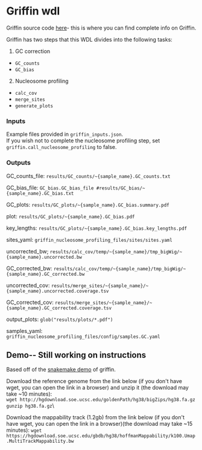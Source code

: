 # Griffin wdl
Griffin source code [here](https://github.com/GavinHaLab/Griffin)- this is where you can find complete info on Griffin.

Griffin has two steps that this WDL divides into the following tasks:
1) GC correction
  -  `GC_counts`
  -  `GC_bias`
2) Nucleosome profiling
  - `calc_cov`
  - `merge_sites`
  - `generate_plots`

### Inputs
Example files provided in `griffin_inputs.json`.\
If you wish not to complete the nucleosome profiling step, set `griffin.call_nucleosome_profiling` to false.
### Outputs
GC_counts_file: `results/GC_counts/~{sample_name}.GC_counts.txt`

GC_bias_file: `GC_bias.GC_bias_file #results/GC_bias/~{sample_name}.GC_bias.txt`

GC_plots: `results/GC_plots/~{sample_name}.GC_bias.summary.pdf`

plot: `results/GC_plots/~{sample_name}.GC_bias.pdf`

key_lengths: `results/GC_plots/~{sample_name}.GC_bias.key_lengths.pdf`

sites_yaml: `griffin_nucleosome_profiling_files/sites/sites.yaml`

uncorrected_bw; `results/calc_cov/temp/~{sample_name}/tmp_bigWig/~{sample_name}.uncorrected.bw`

GC_corrected_bw: `results/calc_cov/temp/~{sample_name}/tmp_bigWig/~{sample_name}.GC_corrected.bw`

uncorrected_cov: `results/merge_sites/~{sample_name}/~{sample_name}.uncorrected.coverage.tsv`

GC_corrected_cov: `results/merge_sites/~{sample_name}/~{sample_name}.GC_corrected.coverage.tsv`

output_plots: `glob("results/plots/*.pdf")`

samples_yaml: `griffin_nucleosome_profiling_files/config/samples.GC.yaml`


## Demo-- Still working on instructions
Based off of the [snakemake demo](https://github.com/adoebley/Griffin/wiki) of griffin.

Download the reference genome from the link below (if you don't have wget, you can open the link in a browser) and unzip it (the download may take ~10 minutes):\
`wget http://hgdownload.soe.ucsc.edu/goldenPath/hg38/bigZips/hg38.fa.gz`\
`gunzip hg38.fa.gz`\

Download the mappability track (1.2gb) from the link below (if you don't have wget, you can open the link in a browser)(the download may take ~15 minutes):
`wget https://hgdownload.soe.ucsc.edu/gbdb/hg38/hoffmanMappability/k100.Umap.MultiTrackMappability.bw`
